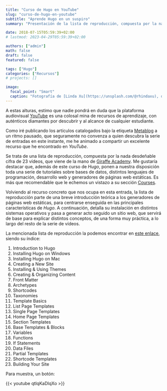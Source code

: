 ```yaml
---
title: "Curso de Hugo en YouTube"
slug: "curso-de-hugo-en-youtube"
subtitle: "Aprende Hugo en un suspiro"
summary: "Presentación de la lista de reproducción, compuesta por la nada desdeñable cifra de 23 vídeos, que viene de la mano de Giraffe Academy."

date: 2018-07-15T05:59:39+02:00
# lastmod: 2023-04-29T05:59:39+02:00

authors: ["admin"]
math: false
draft: false
featured: false

tags: ["Hugo"]
categories: ["Recursos"]
# projects: []

image:
  focal_point: "Smart"
  caption: "Fotografía de [Linda Xu](https://unsplash.com/@rhindaxu), disponible en [Unsplash](https://unsplash.com/photos/iMf7bvcIIog)."
---
```


A estas alturas, estimo que nadie pondrá en duda que la plataforma audiovisual [YouTube](https://www.youtube.com/) es una colosal mina de recursos de aprendizaje, con auténticos diamantes por descubrir y al alcance de cualquier estudiante.

Como iré publicando los artículos catalogados bajo la etiqueta [Metablog](/etiqueta/metablog/) a un ritmo pausado, que seguramente no convenza a quien descubra la serie de entradas en este instante, me he animado a compartir un excelente recurso que he encontrado en *YouTube*.

Se trata de una lista de reproducción, compuesta por la nada desdeñable cifra de 23 vídeos, que viene de la mano de [Giraffe Academy](https://www.giraffeacademy.com/). Me gustaría destacar que, además de este curso de *Hugo*, ponen a nuestra disposición toda una serie de tutoriales sobre bases de datos, distintos lenguajes de programación, desarrollo web y generadores de páginas web estáticas. Es más que recomendable que le echemos un vistazo a su sección [Courses](https://www.giraffeacademy.com/#courses).

Volviendo al recurso concreto que nos ocupa en esta entrada, la lista de reproducción parte de una breve introducción teórica a los generadores de páginas web estáticas, para centrarse enseguida en las principales características de *Hugo*. A continuación, detalla su instalación en distintos sistemas operativos y pasa a generar acto seguido un sitio web, que servirá de base para explicar distintos conceptos, de una forma muy práctica, a lo largo del resto de la serie de vídeos.

La mencionada lista de reproducción la podemos encontrar en [este enlace](https://www.youtube.com/watch?v=qtIqKaDlqXo&list=PLLAZ4kZ9dFpOnyRlyS-liKL5ReHDcj4G3), siendo su índice:

1. Introduction to Hugo
2. Installing Hugo on Windows
3. Installing Hugo on Mac
4. Creating a New Site
5. Installing & Using Themes
6. Creating & Organizing Content
7. Front Matter
8. Archetypes
9. Shortcodes
10. Taxonomies
11. Template Basics
12. List Page Templates
13. Single Page Templates
14. Home Page Templates
15. Section Templates
16. Base Templates & Blocks
17. Variables
18. Functions
19. If Statements
20. Data Files
21. Partial Templates
22. Shortcode Templates
23. Building Your Site

Para muestra, un botón:

{{< youtube qtIqKaDlqXo >}}

